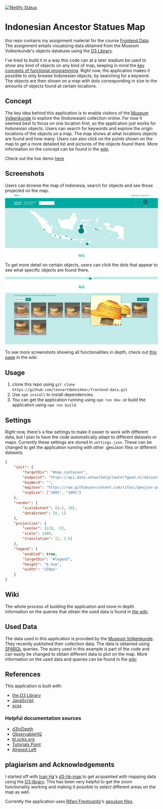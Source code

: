 [![Netlify Status](https://api.netlify.com/api/v1/badges/c4d10ccf-41ae-4b4f-8b1b-8bc978f6786d/deploy-status)](https://app.netlify.com/sites/frosty-bardeen-0cc821/deploys)

# Indonesian Ancestor Statues Map
this repo contains my assignment material for the course [Frontend Data](https://github.com/cmda-tt/course-19-20). The assignment entails visualizing data obtained from the Museum Volkenkunde's objects database using the [D3 Library](https://github.com/d3/d3).

I've tried to build it in a way this code can at a later stadium be used to show any kind of objects on any kind of map, keeping in mind the [key concepts of functional programming](https://github.com/lennartdeknikker/functional-programming/wiki/About-functional-programming-in-JavaScript). Right now, the application makes it possible to only browse Indonesian objects, by searching for a keyword. The objects are then shown on a map with dots corresponding in size to the amounts of objects found at certain locations. 

## Concept
The key idea behind this application is to enable visitors of the [Museum Volkenkunde](https://www.volkenkunde.nl/) to explore the (Indonesian) collection online. For now it seemed best to focus on one location first, so the application just works for Indonesian objects. Users can search for keywords and explore the origin locations of the objects on a map. The map shows at what locations objects are found and how many. Users can also click on the points shown on the map to get a more detailed list and pictures of the objects found there. More information on the concept can be found in the [wiki](https://github.com/lennartdeknikker/frontend-data/wiki/Concept).

Check out the live demo [here](https://volkenkunde.lenn4rt.com/)

## Screenshots
Users can browse the map of Indonesia, search for objects and see those projected on the map.
![screenshot1](https://github.com/lennartdeknikker/frontend-data/blob/master/wiki-resources/screenshots/screenshot3.png)
To get more detail on certain objects, users can click the dots that appear to see what specific objects are found there.

![screenshot7](https://github.com/lennartdeknikker/frontend-data/blob/master/wiki-resources/screenshots/screenshot7.png)

To see more screenshots showing all functionalities in depth, check out [this page](https://github.com/lennartdeknikker/frontend-data/wiki/Screenshots) in the wiki.

## Usage
1. clone this repo using `git clone https://github.com/lennartdeknikker/frontend-data.git`
2. Use `npm install` to install dependencies.
3. You can get the application running using `npm run dev`. or build the application using `npm run build`.

## Settings
Right now, there's a few settings to make it easier to work with different data, but I plan to have the code automatically adapt to different datasets or maps. Currently these settings are stored in `settings.json`. These can be changed to get the application running with other .geoJson files or different datasets.

```json
{
	"init": {
		"targetDiv": "#map_container",
		"endpoint": "https://api.data.netwerkdigitaalerfgoed.nl/datasets/ivo/NMVW/services/NMVW-29/sparql",
		"keyWord": "",
		"mapJson": "https://raw.githubusercontent.com/rifani/geojson-political-indonesia/master/IDN_adm_1_province.json",
		"svgSize": ["100%", "100%"]
	},
	"render": {
		"scaleExtent": [0.5, 20],
		"dataExtent": [0, 1]
	},
	"projection": {
		"center": [120, -5],
		"scale": 1400,
		"translation": [2, 2.6]
	},
	"legend": {
		"enabled": true,
		"targetDiv": "#legend",
		"height": "6.5em",
		"width": "150px"
	}
}

```

## Wiki
The whole process of building the application and more in depth information on the queries that obtain the used data is found in [the wiki](https://github.com/lennartdeknikker/frontend-data/wiki).

## Used Data
The data used in this application is provided by the [Museum Volkenkunde](https://www.volkenkunde.nl/). They recently published their collection data. The data is obtained using [SPARQL](https://en.wikipedia.org/wiki/SPARQL) queries. The query used in this example is part of the code and can easily be changed to obtain different data to plot on the map. More information on the used data and queries can be found in the [wiki](https://github.com/lennartdeknikker/frontend-data/wiki/)

## References
This application is built with:
- [the D3 Library](https://github.com/d3/d3)
- [JavaScript](https://developer.mozilla.org/en-US/docs/Web/javascript)
- [scss](https://sass-lang.com/)

### Helpful documentation sources
- [d3InDepth](https://www.d3indepth.com/)
- [ObservableHQ](https://observablehq.com/)
- [bl.ocks.org](https://bl.ocks.org/)
- [Tutorials Point](https://www.tutorialspoint.com/d3js/d3js_installation.htm)
- [Aligned Left](https://alignedleft.com/tutorials/d3/adding-elements/)

## plagiarism and Acknowledgements
I started off with [Ivan Ha](https://github.com/ivan-ha)'s [d3-hk-map](https://github.com/ivan-ha/d3-hk-map/blob/development/hongkong.js) to get acquainted with mapping data using the [D3 library](https://github.com/d3/d3). This has been very helpful to get the zoom functionality working and making it possible to select different areas on the map as well.

Currently the application uses [Rifani Frestiyanto](https://github.com/rifani)'s [geoJson files](https://github.com/rifani/geojson-political-indonesia).
